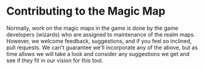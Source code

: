 # Contributing to the Magic Map
Normally, work on the magic maps in the game is done by the game developers (wizards) who are assigned to maintenance of the realm maps.
However, we welcome feedback, suggestions, and if you feel so inclined, pull requests. We can't guarantee we'll incorporate any of the above, but as time allows
we will take a look and consider any suggestions we get and see if they fit in our vision for this tool.
